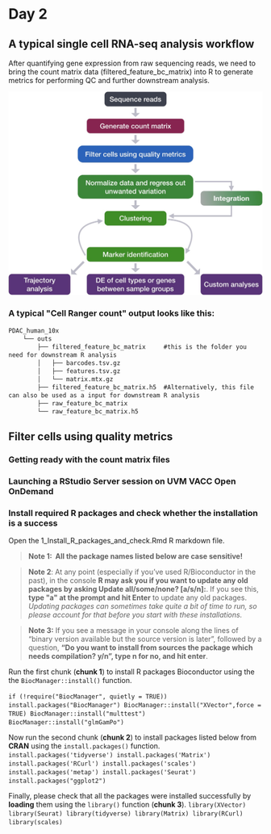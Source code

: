 # Day 2

## A typical single cell RNA-seq analysis workflow
After quantifying gene expression from raw sequencing reads, we need to bring the count matrix data (filtered_feature_bc_matrix) into R to generate metrics for performing QC and further downstream analysis.

 <p align="center">
<img src="../img/sc_workflow_2022.jpg" width="600">
</p>

### A typical "Cell Ranger count" output looks like this:
    PDAC_human_10x                                      
        └── outs                                          
            ├── filtered_feature_bc_matrix     #this is the folder you need for downstream R analysis
            │   ├── barcodes.tsv.gz
            │   ├── features.tsv.gz
            │   └── matrix.mtx.gz
            ├── filtered_feature_bc_matrix.h5  #Alternatively, this file can also be used as a input for downstream R analysis
            ├── raw_feature_bc_matrix        
            └── raw_feature_bc_matrix.h5

## Filter cells using quality metrics
            
### Getting ready with the count matrix files

### Launching a RStudio Server session on UVM VACC Open OnDemand

### Install required R packages and check whether the installation is a success

Open the 1_Install_R_packages_and_check.Rmd R markdown file.

> **Note 1:  All the package names listed below are case sensitive!**
 
> **Note 2**: At any point (especially if you’ve used R/Bioconductor in the past), in the console **R may ask you if you want to update any old packages by asking Update all/some/none? [a/s/n]:**. If you see this, **type "a" at the prompt and hit Enter** to update any old packages. _Updating packages can sometimes take quite a bit of time to run, so please account for that before you start with these installations._  

> **Note 3:** If you see a message in your console along the lines of “binary version available but the source version is later”, followed by a question, **“Do you want to install from sources the package which needs compilation? y/n”, type n for no, and hit enter**.

 Run the first chunk (**chunk 1**) to install R packages Bioconductor using the the `BiocManager::install()` function.

`if (!require("BiocManager", quietly = TRUE))
    install.packages("BiocManager")
BiocManager::install("XVector",force = TRUE)
BiocManager::install("multtest")
BiocManager::install("glmGamPo")`

Now run the second chunk (**chunk 2**) to install packages listed below from **CRAN** using the `install.packages()` function. 
`install.packages('tidyverse')
install.packages('Matrix')
install.packages('RCurl')
install.packages('scales')
install.packages('metap')
install.packages('Seurat')
install.packages("ggplot2")`

Finally, please check that all the packages were installed successfully by **loading** them using the `library()` function (**chunk 3**).
`library(XVector)
library(Seurat)
library(tidyverse)
library(Matrix)
library(RCurl)
library(scales)`






     


  